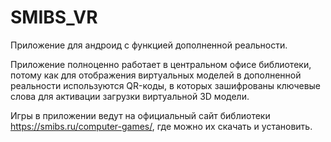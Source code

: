 # SMIBS_VR
Приложение для андроид с функцией дополненной реальности.

Приложение полноценно работает в центральном офисе библиотеки, потому как для отображения виртуальных моделей в дополненной реальности используются QR-коды, в которых зашифрованы ключевые слова для активации загрузки виртуальной 3D модели.

Игры в приложении ведут на официальный сайт библиотеки https://smibs.ru/computer-games/, где можно их скачать и установить.
